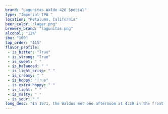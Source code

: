 ```yaml
---
brand: "Lagunitas Waldo 420 Special"
type: "Imperial IPA "
location: "Petaluma, California"
beer_color: "lager.png"
brewery_brand: "lagunitas.png"
alcohol: "12%"
ibu: "100"
tap_order: "115"
flavor_profile:
 - is_bitter: "True"
 - is_strong: "True"
 - is_sweet: " "
 - is_balanced: " "
 - is_light_crisp: " "
 - is_creamy: " "
 - is_hoppy: "True"
 - is_extra_hoppy: " "
 - is_light: " "
 - is_malty: " "
 - is_sour: " "
long_desc: "In 1971, the Waldos met one afternoon at 4:20 in the front courtyard of their school near the statue of Louis Pasteur. They set out in a '66 Impala armed with a treasure map on a journey to find a secret garden near Point Reyes. They met there at the same time every day and continued their quest. They never found the secret garden....But they keep lookin'. The dankest and hoppiest beer ever brewed at Lagunitas was made with help of the Waldos for all treasure hunters."
---
```


